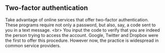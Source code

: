 
## Two-factor authentication

Take advantage of online services that offer two-factor authentication. These programs require not only a password, but also, say, a code sent to you in a text message.
&lt;br&gt;
You input the code to verify that you are indeed the person trying to access the account. Google, Twitter and Dropbox were the first to offer this procedure. However now, the practice is widespread in common service providers.
